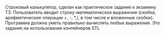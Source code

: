 Строковый калькулятор, сделан как практическое задание к экзамену
ТЗ: 
Пользователь вводит строку-математическое выражение (скобки, арифметические операции +, -, *,/, в том числе и вложенные скобки). 
Программа должна уметь правильно вычислять любые выражения. 
Это задание на использование контейнеров STL
